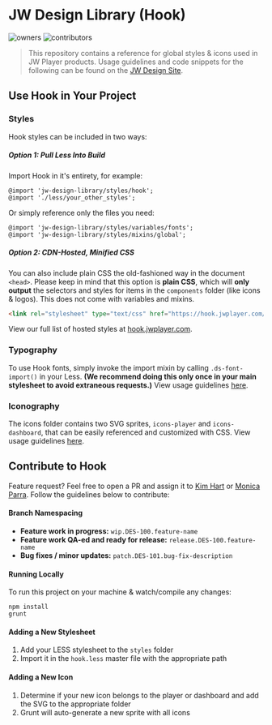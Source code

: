 # JW Design Library (Hook)

![owners](https://img.shields.io/badge/owners-Design--Team-brightgreen.svg)
![contributors](https://img.shields.io/badge/contributors-Portal--NL-yellow.svg)

> This repository contains a reference for global styles & icons used in JW Player products. Usage guidelines and code snippets for the following can be found on the [JW Design Site](https://design.jwplayer.com/docs/#/).

## Use Hook in Your Project
### Styles
Hook styles can be included in two ways:

##### Option 1: Pull Less Into Build
Import Hook in it's entirety, for example:
```less
@import 'jw-design-library/styles/hook';
@import './less/your_other_styles';
```

Or simply reference only the files you need:
```less
@import 'jw-design-library/styles/variables/fonts';
@import 'jw-design-library/styles/mixins/global';
```

##### Option 2: CDN-Hosted, Minified CSS
You can also include plain CSS the old-fashioned way in the document `<head>`. Please keep in mind that this option is **plain CSS**, which will **only output** the selectors and styles for items in the `components` folder (like icons & logos). This does not come with variables and mixins.

```html
<link rel="stylesheet" type="text/css" href="https://hook.jwplayer.com/core/hook.min.css">
```
View our full list of hosted styles at [hook.jwplayer.com](http://hook.jwplayer.com/).

### Typography
To use Hook fonts, simply invoke the import mixin by calling `.ds-font-import()` in your Less.  **(We recommend doing this only once in your main stylesheet to avoid extraneous requests.)**  View usage guidelines [here](https://design.jwplayer.com/docs/#/patterns/typography).

### Iconography
The icons folder contains two SVG sprites, `icons-player` and `icons-dashboard`, that can be easily referenced and customized with CSS.  View usage guidelines [here](https://design.jwplayer.com/docs/#/patterns/iconography).

## Contribute to Hook
Feature request? Feel free to open a PR and assign it to [Kim Hart](https://github.com/kimhart) or [Monica Parra](https://github.com/monibons). Follow the guidelines below to contribute:
#### Branch Namespacing
- **Feature work in progress:** `wip.DES-100.feature-name`
- **Feature work QA-ed and ready for release:** `release.DES-100.feature-name`
- **Bug fixes / minor updates:** `patch.DES-101.bug-fix-description`

#### Running Locally
To run this project on your machine & watch/compile any changes:
```
npm install
grunt
```

#### Adding a New Stylesheet
1. Add your LESS stylesheet to the `styles` folder
2. Import it in the `hook.less` master file with the appropriate path

#### Adding a New Icon
1. Determine if your new icon belongs to the player or dashboard and add the SVG to the appropriate folder
2. Grunt will auto-generate a new sprite with all icons

